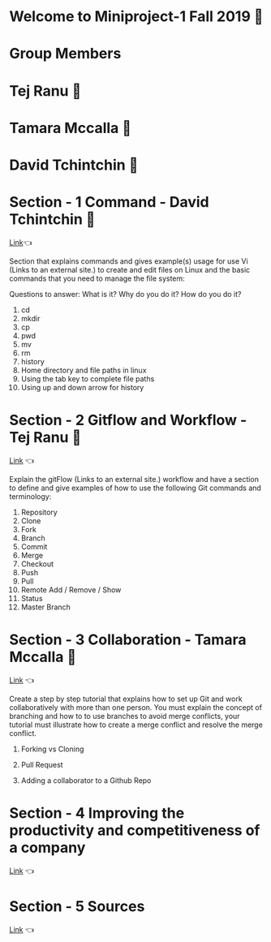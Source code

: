 # Welcome to Miniproject-1 Fall 2019 :wave:
# Group Members
# Tej Ranu :see_no_evil:
# Tamara Mccalla :hear_no_evil:	
# David Tchintchin :speak_no_evil:	
# Section - 1 Command - David Tchintchin :speak_no_evil:
[Link](https://github.com/tejranu/miniproject-1/blob/master/Section%201%20-%20Command):point_left:

  Section that explains commands and gives example(s) usage for use Vi (Links to an external site.) to create and edit files on Linux and the basic commands that you need to manage the file system:

Questions to answer: What is it? Why do you do it? How do you do it?

1. cd
2. mkdir
3. cp
4. pwd
5. mv
6. rm
7. history
8. Home directory and file paths in linux
9. Using the tab key to complete file paths
10. Using up and down arrow for history
# Section - 2 Gitflow and Workflow - Tej Ranu :see_no_evil:
[Link](https://github.com/tejranu/miniproject-1/blob/master/Section%20-%202%20Gitflow%20Workflow) :point_left:

Explain the gitFlow (Links to an external site.) workflow and have a section to define and give examples of how to use the following Git commands and terminology:

1. Repository
2. Clone
3. Fork
4. Branch
5. Commit
6. Merge
7. Checkout
8. Push
9. Pull 
10. Remote Add / Remove / Show
11. Status
12. Master Branch
# Section - 3 Collaboration - Tamara Mccalla :hear_no_evil:
[Link](https://github.com/tejranu/miniproject-1/blob/master/Section%20-%203%20Collaboration) :point_left:

Create a step by step tutorial that explains how to set up Git and work collaboratively with more than one person.  You must explain the concept of branching and how to to use branches to avoid merge conflicts, your tutorial must illustrate how to create a merge conflict and resolve the merge conflict.   

1. Forking vs Cloning

2. Pull Request

3.  Adding a collaborator to a Github Repo

# Section - 4 Improving the productivity and competitiveness of a company
[Link](https://github.com/tejranu/miniproject-1/blob/master/Section%20-%204%20Improving%20the%20productivity%20and%20competitiveness%20of%20a%20company.md) :point_left:
# Section - 5 Sources
[Link](https://github.com/tejranu/miniproject-1/blob/master/Section%20-%204%20Sources) :point_left:


